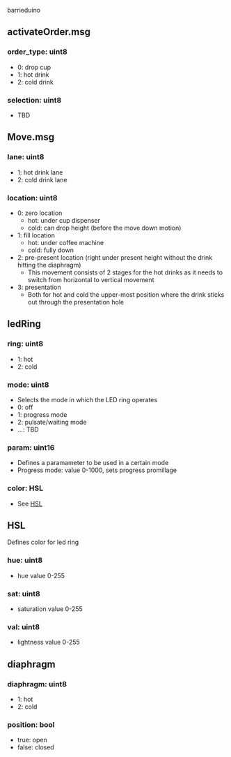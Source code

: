 barrieduino

## activateOrder.msg
### order_type: uint8
- 0: drop cup
- 1: hot drink
- 2: cold drink

### selection: uint8
- TBD

## Move.msg
### lane: uint8
- 1: hot drink lane
- 2: cold drink lane

### location: uint8
* 0: zero location
  * hot: under cup dispenser
  * cold: can drop height (before the move down motion)
* 1: fill location
  * hot: under coffee machine
  * cold: fully down
* 2: pre-present location (right under present height without the drink hitting the diaphragm)
  * This movement consists of 2 stages for the hot drinks as it needs to switch from horizontal to vertical movement
* 3: presentation
  * Both for hot and cold the upper-most position where the drink sticks out through the presentation hole

## ledRing
### ring: uint8
* 1: hot
* 2: cold
### mode: uint8
* Selects the mode in which the LED ring operates
 * 0: off
 * 1: progress mode
 * 2: pulsate/waiting mode
 * ...: TBD
### param: uint16
* Defines a paramameter to be used in a certain mode
 * Progress mode: value 0-1000, sets progress promillage
### color: HSL
* See [HSL](#HSL)

## HSL
Defines color for led ring
### hue: uint8
* hue value 0-255
### sat: uint8
* saturation value 0-255
### val: uint8
* lightness value 0-255

## diaphragm
### diaphragm: uint8
* 1: hot
* 2: cold
### position: bool
* true: open
* false: closed
